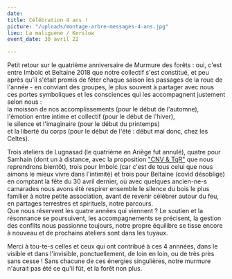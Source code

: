 ```yaml
---
date: 
title: Célébration 4 ans !
picture: "/uploads/montage-arbre-messages-4-ans.jpg"
lieu: La maliguene / Kerslow
event_date: 30 avril 22

---
```

Petit retour sur le quatrième anniversaire de Murmure des forêts : oui, c'est entre Imbolc et Beltaine 2018 que notre collectif s'est constitué, et peu après qu'il s'était promis de fêter chaque saison les passages de la roue de l'année - en conviant des groupes, le plus souvent à partager avec nous ces portes symboliques et les consciences qui les accompagnent justement selon nous :   
la moisson de nos accomplissements (pour le début de l'automne),   
l'émotion entre intime et collectif (pour le début de l'hiver),   
le silence et l'imaginaire (pour le début du printemps)   
et la liberté du corps (pour le début de l'été : début mai donc, chez les Celtes).

Trois ateliers de Lugnasad (le quatrième en Ariège fut annulé), quatre pour Samhain (dont un à distance, avec la proposition ["CNV & TqR"](https://www.murmuredesforets.fr/actualite/cnv-et-tqr/) que nous reprendrons bientôt), trois pour Imbolc (car c'est de tous celui que nous aimons le mieux vivre dans l'intimité) et trois pour Beltaine (covid désoblige) en comptant la fête du 30 avril dernier, où avec quelques ancien-ne-s camarades nous avons été respirer ensemble le silence du bois le plus familier à notre petite association, avant de revenir célébrer autour du feu, en partages terrestres et spirituels, notre parcours.  
Que nous réservent les quatre années qui viennent ? Le soutien et la résonnance se poursuivent, les accompagnements se précisent, la gestion des conflits nous passionne toujours, notre propre équilibre se tisse encore à nouveau et de prochains ateliers sont dans les tuyaux.  
  
Merci à tou-te-s celles et ceux qui ont contribué à ces 4 annnées, dans le visible et dans l'invisible, ponctuellement, de loin en loin, ou de très près sans cesse ! Sans chacune de ces énergies singulières, notre murmure n'aurait pas été ce qu'il fût, et la forêt non plus.
